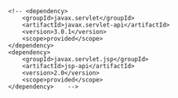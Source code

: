<!-- Servlet -->
 		<!-- <dependency>
 			<groupId>javax.servlet</groupId>
 			<artifactId>javax.servlet-api</artifactId>
 			<version>3.0.1</version>
 			<scope>provided</scope>
 		</dependency>
 		<dependency>
 			<groupId>javax.servlet.jsp</groupId>
 			<artifactId>jsp-api</artifactId>
 			<version>2.0</version>
 			<scope>provided</scope>
 		</dependency>	 -->	